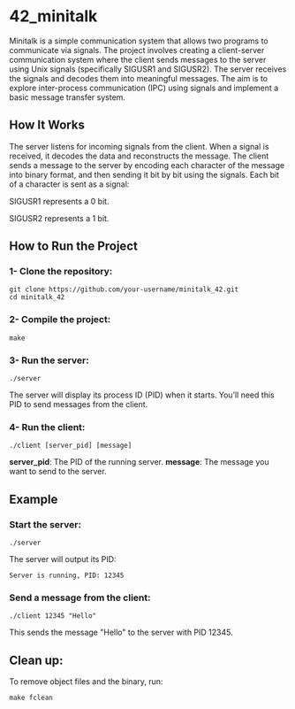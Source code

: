 # 42_minitalk
Minitalk is a simple communication system that allows two programs to communicate via signals. The project involves creating a client-server communication system where the client sends messages to the server using Unix signals (specifically SIGUSR1 and SIGUSR2). The server receives the signals and decodes them into meaningful messages. The aim is to explore inter-process communication (IPC) using signals and implement a basic message transfer system.

##  How It Works
The server listens for incoming signals from the client. When a signal is received, it decodes the data and reconstructs the message.
The client sends a message to the server by encoding each character of the message into binary format, and then sending it bit by bit using the signals.
Each bit of a character is sent as a signal:

SIGUSR1 represents a 0 bit.

SIGUSR2 represents a 1 bit.

## How to Run the Project
### 1- Clone the repository:
```
git clone https://github.com/your-username/minitalk_42.git
cd minitalk_42
```
### 2- Compile the project:
```
make
```
### 3- Run the server:
```
./server
```
The server will display its process ID (PID) when it starts. You’ll need this PID to send messages from the client.

### 4- Run the client:
```
./client [server_pid] [message]
```
<b>server_pid</b>: The PID of the running server.
<b>message</b>: The message you want to send to the server.
## Example
### Start the server:
```
./server
```
The server will output its PID:
```
Server is running, PID: 12345
```
### Send a message from the client:
```
./client 12345 "Hello"
```
This sends the message "Hello" to the server with PID 12345.

## Clean up:
To remove object files and the binary, run:
```
make fclean
```
